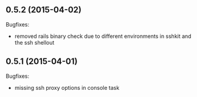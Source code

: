 ## 0.5.2 (2015-04-02)

Bugfixes:

  - removed rails binary check due to different environments in sshkit and the ssh shellout

## 0.5.1 (2015-04-01)

Bugfixes:

  - missing ssh proxy options in console task
